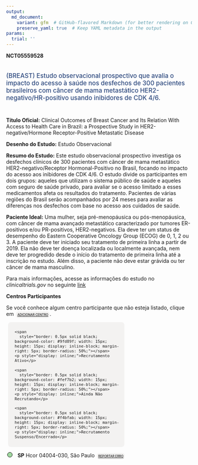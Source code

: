 ```yaml
---
output: 
  md_document:
    variant: gfm  # GitHub-flavored Markdown (for better rendering on GitHub)
    preserve_yaml: true  # Keep YAML metadata in the output
params:
  trial: ''
---
```


**NCT05559528**

<div style="padding: 5px 5px 5px 0px; font-size: 1.20em; font-weight: 500; color: #2E4A7F; text-align: left; margin-bottom: 20px">

(BREAST) Estudo observacional prospectivo que avalia o impacto do acesso
à saúde nos desfechos de 300 pacientes brasileiros com câncer de mama
metastático HER2-negativo/HR-positivo usando inibidores de CDK 4/6.

</div>

**Título Oficial:** Clinical Outcomes of Breast Cancer and Its Relation
With Access to Health Care in Brazil: a Prospective Study in
HER2-negative/Hormone Receptor-Positive Metastatic Disease

**Desenho do Estudo:** Estudo Observacional

**Resumo do Estudo:** Este estudo observacional prospectivo investiga os
desfechos clínicos de 300 pacientes com câncer de mama metastático
HER2-negativo/Receptor Hormonal-Positivo no Brasil, focando no impacto
do acesso aos inibidores de CDK 4/6. O estudo divide os participantes em
dois grupos: aqueles que utilizam o sistema público de saúde e aqueles
com seguro de saúde privado, para avaliar se o acesso limitado a esses
medicamentos afeta os resultados do tratamento. Pacientes de várias
regiões do Brasil serão acompanhados por 24 meses para avaliar as
diferenças nos desfechos com base no acesso aos cuidados de saúde.

**Paciente Ideal:** Uma mulher, seja pré-menopáusica ou pós-menopáusica,
com câncer de mama avançado metastático caracterizado por tumores
ER-positivos e/ou PR-positivos, HER2-negativos. Ela deve ter um status
de desempenho do Eastern Cooperative Oncology Group (ECOG) de 0, 1, 2 ou
3. A paciente deve ter iniciado seu tratamento de primeira linha a
partir de 2019. Ela não deve ter doença localizada ou localmente
avançada, nem deve ter progredido desde o início do tratamento de
primeira linha até a inscrição no estudo. Além disso, a paciente não
deve estar grávida ou ter câncer de mama masculino.

Para mais informações, acesse as informações do estudo no
*clinicaltrials.gov* no seguinte
[link](https://clinicaltrials.gov/ct2/show/NCT05559528)

**Centros Participantes**

Se você conhece algum centro participante que não esteja listado, clique
em
<span style="color: #2E4A7F; margin-left: 2px; padding: 4px; background-color: #f3f2f1; border-radius: 8px; font-weight: 500; font-size: 0.6em"><a
href="https://flazar.shinyapps.io/formsapp?study_nct_id=NCT05559528&amp;location_id=N%2FA&amp;location_full_name=N%2FA&amp;form_type=Adicionar%20Centro"
target="_blank">ADICIONAR CENTRO</a></span>.

<div style="margin-bottom: 8px; margin-left: 5px; padding: 8px; max-width: 300px; background-color: #f3f2f1; border-radius: 8px; font-size: 0.9em">

<div style="margin-left: 10px;">

    <span 
      style="border: 0.5px solid black; background-color: #9fd89f; width: 15px; height: 15px; display: inline-block; margin-right: 5px; border-radius: 50%;"></span>
    <p style="display: inline;">Recrutamento Ativo</p>

</div>

<div style="margin-left: 10px;">

    <span 
      style="border: 0.5px solid black; background-color: #fef7b2; width: 15px; height: 15px; display: inline-block; margin-right: 5px; border-radius: 50%;"></span>
    <p style="display: inline;">Ainda Não Recrutando</p>

</div>

<div style="margin-left: 10px;">

    <span 
      style="border: 0.5px solid black; background-color: #f4bfab; width: 15px; height: 15px; display: inline-block; margin-right: 5px; border-radius: 50%;"></span>
    <p style="display: inline;">Recrutamento Suspenso/Encerrado</p>

</div>

</div>

<div style="margin: 3px;">

<span style="border: 0.5px solid black; display: inline-block; width: 12px; height: 12px; border-radius: 50%; margin-right: 10px; padding-bottom: 0px; background-color: #9fd89f;"></span>
<b>SP</b> Hcor 04004-030, São Paulo
<span style="color: #2E4A7F; margin-left: 2px; padding: 4px; background-color: #f3f2f1; border-radius: 8px; font-weight: 500; font-size: 0.6em"><a
href="https://flazar.shinyapps.io/formsapp?study_nct_id=NCT05559528&amp;location_id=HCORSAOPAULOSP04004030BRAZIL&amp;location_full_name=Hcor%2C%2004004-030%2C%20S%C3%A3o%20Paulo&amp;form_type=Reportar%20Erro"
target="_blank">REPORTAR ERRO</a></span>

</div>
